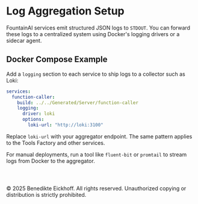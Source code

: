 # Log Aggregation Setup

FountainAI services emit structured JSON logs to `STDOUT`. You can forward these logs to a centralized system using Docker's logging drivers or a sidecar agent.

## Docker Compose Example

Add a `logging` section to each service to ship logs to a collector such as Loki:

```yaml
services:
  function-caller:
    build: ../../Generated/Server/function-caller
    logging:
      driver: loki
      options:
        loki-url: "http://loki:3100"
```

Replace `loki-url` with your aggregator endpoint. The same pattern applies to the Tools Factory and other services.

For manual deployments, run a tool like `fluent-bit` or `promtail` to stream logs from Docker to the aggregator.

```



```
© 2025 Benedikte Eickhoff. All rights reserved.
Unauthorized copying or distribution is strictly prohibited.
```
